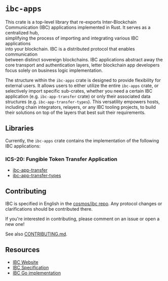 # `ibc-apps`

This crate is a top-level library that re-exports Inter-Blockchain  
Communication (IBC) applications implemented in Rust. It serves as a centralized hub,  
simplifying the process of importing and integrating various IBC applications  
into your blockchain. IBC is a distributed protocol that enables communication  
between distinct sovereign blockchains. IBC applications abstract away the core
transport and authentication layers, letter blockchain app developers  
focus solely on business logic implementation.

The structure within the `ibc-apps` crate is designed to provide flexibility for
external users. It allows users to either utilize the entire `ibc-apps` crate,
or selectively import specific sub-crates, whether you need a certain IBC
application (e.g. `ibc-app-transfer` crate) or only their associated data
structures (e.g. `ibc-app-transfer-types`). This versatility empowers hosts,
including chain integrators, relayers, or any IBC tooling projects, to build
their solutions on top of the layers that best suit their requirements.

## Libraries

Currently, the `ibc-apps` crate contains the implementation of the following IBC
applications:

### ICS-20: Fungible Token Transfer Application

- [ibc-app-transfer](crates/ibc-apps/ics20-transfer)
- [ibc-app-transfer-types](crates/ibc-apps/ics20-transfer/types)

## Contributing

IBC is specified in English in the [cosmos/ibc repo][ibc]. Any
protocol changes or clarifications should be contributed there.

If you're interested in contributing, please comment on an issue or open a new
one!

See also [CONTRIBUTING.md](./../../CONTRIBUTING.md).

## Resources

- [IBC Website][ibc-homepage]
- [IBC Specification][ibc]
- [IBC Go implementation][ibc-go]

[//]: # (general links)
[ibc]: https://github.com/cosmos/ibc
[ibc-go]: https://github.com/cosmos/ibc-go
[ibc-homepage]: https://cosmos.network/ibc
